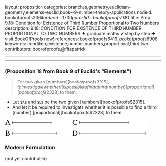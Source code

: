 layout: proposition
categories: branches,geometry,euclidean-geometry,elements-euclid,book--9-number-theory-applications
nodeid: bookofproofs$2064
orderid: 1700
parentid: bookofproofs$1881
title: Prop. 9.18: Condition for Existence of Third Number Proportional to Two Numbers
description: 9.18: CONDITION FOR EXISTENCE OF THIRD NUMBER PROPORTIONAL TO TWO NUMBERS &#9733; graduate maths &#10004; step by step &#10010; visit BookOfProofs now!
references: bookofproofs$6419,bookofproofs$6908
keywords: condition,existence,number,numbers,proportional,third,two
contributors: bookofproofs,@fitzpatrick

---


---

### (Proposition 18 from Book 9 of Euclid's “Elements”)

> For two given [numbers][bookofproofs$2315], to investigate whether it is possible to find a third (number) [proportional][bookofproofs$2328] to them.
* Let `$A$` and `$B$` be the two given [numbers][bookofproofs$2315].
* And let it be required to investigate whether it is possible to find a third (number) [proportional][bookofproofs$2328] to them.

![fig18e](https://github.com/bookofproofs/bookofproofs.github.io/blob/main/_sources/_assets/images/euclid/Book09/fig18e.png?raw=true)



### Modern Formulation

(not yet contributed)
